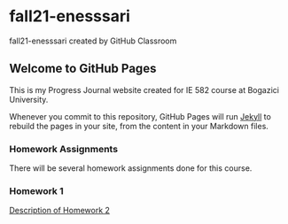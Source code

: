 # fall21-enesssari
fall21-enesssari created by GitHub Classroom

## Welcome to GitHub Pages

This is my Progress Journal website created for IE 582 course at Bogazici University.

Whenever you commit to this repository, GitHub Pages will run [Jekyll](https://jekyllrb.com/) to rebuild the pages in your site, from the content in your Markdown files.

### Homework Assignments
There will be several homework assignments done for this course.

### Homework 1
[Description of Homework 2](https://github.com/BU-IE-582/fall21-enesssari/blob/gh-pages/IE582_Fall21_Homework2.pdf) <br>

